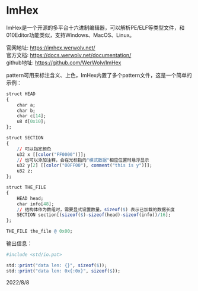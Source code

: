 # ImHex

ImHex是一个开源的多平台十六进制编辑器，可以解析PE/ELF等类型文件，和010Editor功能类似，支持Windows、MacOS、Linux。  

官网地址: https://imhex.werwolv.net/  
官方文档: https://docs.werwolv.net/documentation/  
github地址: https://github.com/WerWolv/ImHex  

pattern可用来标注含义、上色，ImHex内置了多个pattern文件，这是一个简单的示例：  
```r
struct HEAD 
{
    char a;
    char b;
    char c[14];
    u8 d[0x10];
};

struct SECTION
{
    // 可以指定颜色
    u32 x [[color("FF0000")]];
    // 也可以添加注释，会在光标指向"模式数据"相应位置时悬浮显示
    u32 y[2] [[color("00FF00"), comment("this is y")]];
    u32 z;
};

struct THE_FILE
{
    HEAD head;
    char info[48];
    // 结构体作为数组时，需要显式设置数量，sizeof($) 表示已加载的数据长度
    SECTION section[(sizeof($)-sizeof(head)-sizeof(info))/16];
};

THE_FILE the_file @ 0x00;
```

输出信息：  
```r
#include <std/io.pat>

std::print("data len: {}", sizeof($));
std::print("data len: 0x{:0x}", sizeof($));
```


2022/8/8  
